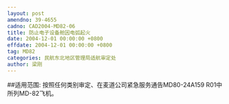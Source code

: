 ```yaml
---
layout: post
amendno: 39-4655
cadno: CAD2004-MD82-06
title: 防止电子设备舱因电弧起火
date: 2004-12-01 00:00:00 +0800
effdate: 2004-12-01 00:00:00 +0800
tag: MD82
categories: 民航东北地区管理局适航审定处
author: 梁刚
---
```


##适用范围:
按照任何类别审定、在麦道公司紧急服务通告MD80-24A159 R01中所列MD-82飞机。

